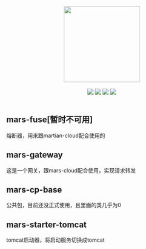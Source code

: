 <div align=center>
<img width="200px;" src="http://mars-framework.com/img/logo-github.png"/>
</div>

<br/>

<div align=center>

<img src="https://img.shields.io/badge/licenes-MIT-brightgreen.svg"/>
<img src="https://img.shields.io/badge/jdk-1.8+-brightgreen.svg"/>
<img src="https://img.shields.io/badge/maven-3.5.4+-brightgreen.svg"/>
<img src="https://img.shields.io/badge/release-master-brightgreen.svg"/>

</div>

<br/>

## mars-fuse[暂时不可用]
熔断器，用来跟martian-cloud配合使用的

## mars-gateway
这是一个网关，跟mars-cloud配合使用，实现请求转发

## mars-cp-base
公共包，目前还没正式使用，且里面的类几乎为0

## mars-starter-tomcat
tomcat启动器，将启动服务切换成tomcat

